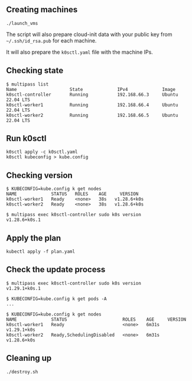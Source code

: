 
## Creating machines

```shell
./launch_vms
```

The script will also prepare cloud-init data with your public key from `~/.ssh/id_rsa.pub` for each machine.

It will also prepare the `k0sctl.yaml` file with the machine IPs.

## Checking state

```shell
$ multipass list
Name                    State             IPv4             Image
k0sctl-controller       Running           192.168.66.3     Ubuntu 22.04 LTS
k0sctl-worker1          Running           192.168.66.4     Ubuntu 22.04 LTS
k0sctl-worker2          Running           192.168.66.5     Ubuntu 22.04 LTS

```

## Run k0sctl

```shell
k0sctl apply -c k0sctl.yaml
k0sctl kubeconfig > kube.config
```

## Checking version

```shell
$ KUBECONFIG=kube.config k get nodes
NAME             STATUS   ROLES    AGE     VERSION
k0sctl-worker1   Ready    <none>   38s   v1.28.6+k0s
k0sctl-worker2   Ready    <none>   38s   v1.28.6+k0s

$ multipass exec k0sctl-controller sudo k0s version
v1.28.6+k0s.1
```

## Apply the plan

```shell
kubectl apply -f plan.yaml
```

## Check the update process

```shell
$ multipass exec k0sctl-controller sudo k0s version
v1.29.1+k0s.1

$ KUBECONFIG=kube.config k get pods -A
...

$ KUBECONFIG=kube.config k get nodes
NAME             STATUS                     ROLES    AGE     VERSION
k0sctl-worker1   Ready                      <none>   6m31s   v1.29.1+k0s
k0sctl-worker2   Ready,SchedulingDisabled   <none>   6m31s   v1.28.6+k0s
```

## Cleaning up

```shell
./destroy.sh
```
